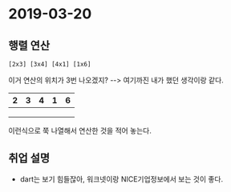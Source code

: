 # 2019-03-20

## 행렬 연산

`[2x3] [3x4] [4x1] [1x6]`

이거 연산의 위치가 3번 나오겠지? --> 여기까진 내가 했던 생각이랑 같다.

| 2    | 3    | 4    | 1    | 6    |
| ---- | ---- | ---- | ---- | ---- |
|      |      |      |      |      |
|      |      |      |      |      |
|      |      |      |      |      |

이런식으로 쭉 나열해서 연산한 것을 적어 놓는다.



## 취업 설명

- dart는 보기 힘들잖아, 워크넷이랑 NICE기업정보에서 보는 것이 좋다.